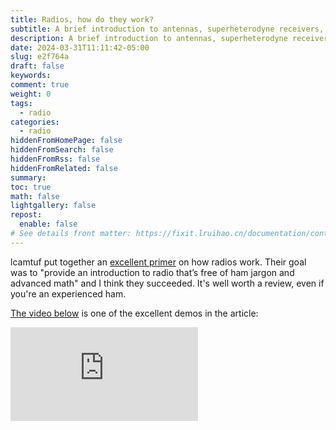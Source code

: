```yaml
---
title: Radios, how do they work?
subtitle: A brief introduction to antennas, superheterodyne receivers, and signal modulation schemes.
description: A brief introduction to antennas, superheterodyne receivers, and signal modulation schemes.
date: 2024-03-31T11:11:42-05:00
slug: e2f764a
draft: false
keywords:
comment: true
weight: 0
tags:
  - radio
categories:
  - radio
hiddenFromHomePage: false
hiddenFromSearch: false
hiddenFromRss: false
hiddenFromRelated: false
summary:
toc: true
math: false
lightgallery: false
repost:
  enable: false
# See details front matter: https://fixit.lruihao.cn/documentation/content-management/introduction/#front-matter
---
```


lcamtuf put together an [excellent primer](https://lcamtuf.substack.com/p/radios-how-do-they-work) on how radios work. Their goal was to "provide an introduction to radio that’s free of ham jargon and advanced math" and I think they succeeded. It's well worth a review, even if you're an experienced ham.

[The video below](https://vimeo.com/926457795/02bd144b5c?share=copy) is one of the excellent demos in the article:

<iframe src="https://player.vimeo.com/video/926457795?autoplay=0&amp;h=02bd144b5c" frameborder="0" gesture="media" allow="autoplay; fullscreen" allowautoplay="true" allowfullscreen="true" loading="lazy"></iframe>
